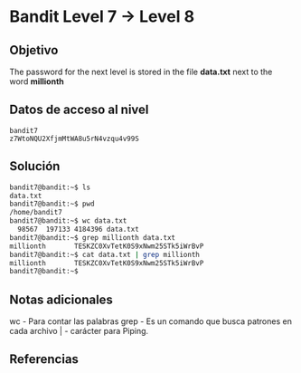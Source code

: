 # Bandit Level 7 → Level 8
## Objetivo
The password for the next level is stored in the file **data.txt** next to the word **millionth**
## Datos de acceso al nivel
```
bandit7
z7WtoNQU2XfjmMtWA8u5rN4vzqu4v99S
```
## Solución 
```bash
bandit7@bandit:~$ ls
data.txt
bandit7@bandit:~$ pwd
/home/bandit7
bandit7@bandit:~$ wc data.txt
  98567  197133 4184396 data.txt
bandit7@bandit:~$ grep millionth data.txt
millionth       TESKZC0XvTetK0S9xNwm25STk5iWrBvP
bandit7@bandit:~$ cat data.txt | grep millionth
millionth       TESKZC0XvTetK0S9xNwm25STk5iWrBvP
bandit7@bandit:~$
```
## Notas adicionales
wc - Para contar las palabras
grep - Es un comando que busca patrones en cada archivo
| - carácter para Piping.
## Referencias